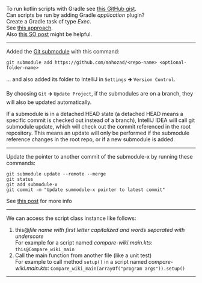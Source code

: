 To run kotlin scripts with Gradle see [this GitHub gist](https://gist.github.com/bamboo/f29e738c2a17a36e87c814b7452afe31).  
Can scripts be run by adding Gradle *application* plugin?  
Create a Gradle task of type *Exec*.  
See [this approach](https://kotlinexpertise.com/execute-kotlin-scripts-with-gradle/).  
Also [this SO post](https://stackoverflow.com/q/34974039) might be helpful.

---

Added the [Git submodule](https://git-scm.com/book/en/v2/Git-Tools-Submodules) with this command:
```shell
git submodule add https://github.com/mahozad/<repo-name> <optional-folder-name>
```
... and also added its folder to IntelliJ in `Settings` 🡲 `Version Control`. 

By choosing `Git` 🡲 `Update Project`, if the submodules are on a branch, they will also be updated automatically.

If a submodule is in a detached HEAD state (a detached HEAD means a specific commit is checked out instead of a branch),
IntelliJ IDEA will call git submodule update, which will check out the commit referenced in the root repository.
This means an update will only be performed if the submodule reference changes in the root repo, or if a new submodule is added.

---

Update the pointer to another commit of the submodule-x by running these commands:

```shell
git submodule update --remote --merge
git status
git add submodule-x
git commit -m "Update summodule-x pointer to latest commit"
```

See [this post](https://stackoverflow.com/a/8191413) for more info

---

We can access the script class instance like follows:
  1. this@*file name with first letter capitalized and words separated with underscore*  
     For example for a script named *compare-wiki.main.kts*: `this@Compare_wiki_main`
  2. Call the main function from another file (like a unit test)  
     For example to call method `setup()` in a script named *compare-wiki.main.kts*:
     `Compare_wiki_main(arrayOf("program args")).setup()`

---
